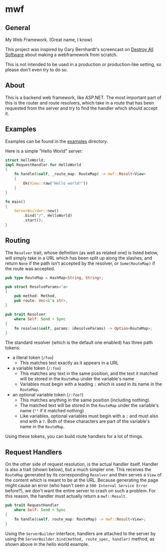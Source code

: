 # mwf

## General

*M*y *W*eb *F*ramework. (Great name, I know)

This project was inspired by Gary Bernhardt's screencast on 
[Destroy All Software](https://www.destroyallsoftware.com/) about making a
webframework from scratch.

This is not intended to be used in a production or production-like setting, so
please don't even try to do so.

## About

This is a backend web framework, like ASP.NET. The most important part of this
is the router and route resolvers, which take in a route that has been requested
from the server and try to find the handler which should accept it. 

## Examples

Examples can be found in the [examples](examples) directory.

Here is a simple "Hello World" server:
```rust
struct HelloWorld;
impl RequestHandler for HelloWorld
{
    fn handle(&self, _route_map: RouteMap) -> mwf::Result<View>
    {
        Ok(View::raw("Hello world!"))
    }
}

fn main()
{
    ServerBuilder::new()
        .bind("/", HelloWorld)
        .start();
}
```

## Routing

The `Resolver` trait, whose definition (as well as related one) is listed below, 
will simply take in a URL which has been split up along the slashes, and return
`None` if the path isn't accepted by the resolver, or `Some(RouteMap)` if the
route was accepted. 
```rust
pub type RouteMap = HashMap<String, String>;

pub struct ResolveParams<'a>
{
    pub method: Method,
    pub route: Vec<&'a str>,
}

pub trait Resolver
    where Self: Send + Sync
{
    fn resolve(&self, params: &ResolveParams) -> Option<RouteMap>;
}
```
The standard resolver (which is the default one enabled) has three path tokens:
* a literal token (`/foo`)
    * This matches text exactly as it appears in a URL
* a variable token (`/:foo`)
    * This matches any text in the same position, and the text it matched will
      be stored in the `RouteMap` under the variable's name
    * Variables must begin with a leading `:` which *is* used in its name in the
      `RouteMap`.
* an optional variable token (`/:foo?`)
    * This matches anything in the same position (including nothing).
    * The matched text will be stored in the `RouteMap` under the variable's
      name (`""` if it matched nothing)
    * Like variables, optional variables must begin with a `:` and must also end
      with a `?`. Both of these characters are part of the variable's name in
      the `RouteMap`.
      
Using these tokens, you can build route handlers for a lot of things.

## Request Handlers

On the other side of request resolution, is the actual handler itself. Handler
is also a trait (shown below), but a much simpler one. This receives the
`RouteMap` generated by its corresponding `Resolver` and then serves a `View`
of the content which is meant to be at the URL. Because generating the page
might cause an error (who hasn't seen a `500 Internal Service Error` before?),
we don't want the entire server to crash on such a problem. For this reason, the
handler must actually return a `mwf::Result`.
```rust
pub trait RequestHandler
    where Self: Send + Sync
{
    fn handle(&self, route_map: RouteMap) -> mwf::Result<View>;
}
```

Using the `ServerBuilder` interface, handlers are attached to the server by
using the `ServerBuilder.bind(method, route_spec, handler)` method, as shown 
above in the hello world example.

